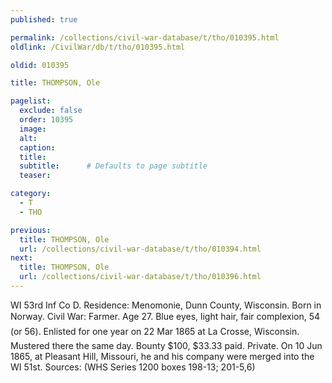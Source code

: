 ```yaml
---
published: true

permalink: /collections/civil-war-database/t/tho/010395.html
oldlink: /CivilWar/db/t/tho/010395.html

oldid: 010395

title: THOMPSON, Ole

pagelist:
  exclude: false
  order: 10395
  image: 
  alt:
  caption:
  title:
  subtitle:      # Defaults to page subtitle
  teaser:

category: 
  - T 
  - THO

previous:
  title: THOMPSON, Ole
  url: /collections/civil-war-database/t/tho/010394.html  
next:
  title: THOMPSON, Ole
  url: /collections/civil-war-database/t/tho/010396.html   
---
```

WI 53rd Inf Co D. Residence: Menomonie, Dunn County, Wisconsin. Born in Norway. Civil War: Farmer. Age 27. Blue eyes, light hair, fair complexion, 5&#146;4&#148; (or 5&#146;6&#148;). Enlisted for one year on 22 Mar 1865 at La Crosse, Wisconsin. Mustered there the same day. Bounty $100, $33.33 paid. Private. On 10 Jun 1865, at Pleasant Hill, Missouri, he and his company were merged into the WI 51st. Sources: (WHS Series 1200 boxes 198-13; 201-5,6)